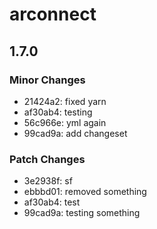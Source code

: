# arconnect

## 1.7.0

### Minor Changes

- 21424a2: fixed yarn
- af30ab4: testing
- 56c966e: yml again
- 99cad9a: add changeset

### Patch Changes

- 3e2938f: sf
- ebbbd01: removed something
- af30ab4: test
- 99cad9a: testing something

